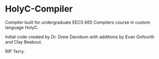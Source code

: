 # HolyC-Compiler
Compiler built for undergraduate EECS 665 Compilers course in custom language HolyC. 

Initial code created by Dr. Drew Davidson with additions by Evan Gofourth and Clay Beabout.

RIP Terry.  
